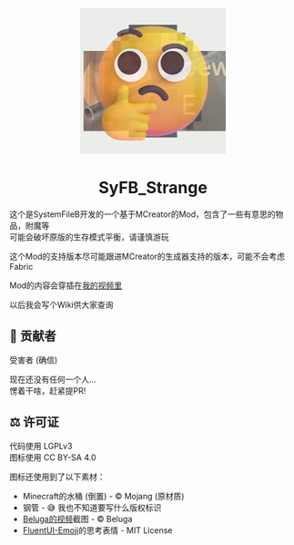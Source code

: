 <p align="center"><img src="./src/main/resources/pack.png">
<h1 align="center">SyFB_Strange</h1>

这个是SystemFileB开发的一个基于MCreator的Mod，包含了一些有意思的物品，附魔等  
可能会破坏原版的生存模式平衡，请谨慎游玩

这个Mod的支持版本尽可能跟进MCreator的生成器支持的版本，可能不会考虑Fabric

Mod的内容会穿插在[我的视频里](https://www.bilibili.com/list/1376977060)

以后我会写个Wiki供大家查询

## 🙏 贡献者
受害者 (确信)

现在还没有任何一个人...  
愣着干啥，赶紧提PR!

## ⚖️ 许可证
代码使用 LGPLv3  
图标使用 CC BY-SA 4.0

图标还使用到了以下素材：
- Minecraft的水桶 (倒置) - © Mojang (原材质)
- 钢管 - 😅 我也不知道要写什么版权标识
- [Beluga的视频](https://www.bilibili.com/video/BV1dm421N7En)截图 - © Beluga
- [FluentUI-Emoji](https://github.com/microsoft/fluentui-emoji)的思考表情 - MIT License